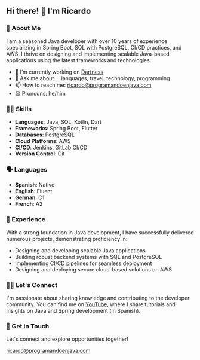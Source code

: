 ## Hi there! 👋 I'm Ricardo

### 🤘 About Me

I am a seasoned Java developer with over 10 years of experience specializing in Spring Boot, SQL with PostgreSQL, CI/CD practices, and AWS. I thrive on designing and implementing scalable Java-based applications using the latest frameworks and technologies.

- 🔭 I’m currently working on [Dartness]([https://youtube.com/@programando_en_java](https://github.com/RicardoRB/dartness))
- 💬 Ask me about ... languages, travel, technology, programming
- 📫 How to reach me: ricardo@programandoenjava.com
- 😄 Pronouns: he/him

### 🤹‍♂️ Skills

- **Languages**: Java, SQL, Kotlin, Dart
- **Frameworks**: Spring Boot, Flutter
- **Databases**: PostgreSQL
- **Cloud Platforms**: AWS
- **CI/CD**: Jenkins, GitLab CI/CD
- **Version Control**: Git

### 🗣️ Languages 

- **Spanish**: Native
- **English**: Fluent
- **German**: C1
- **French**: A2


### 🧪 Experience

With a strong foundation in Java development, I have successfully delivered numerous projects, demonstrating proficiency in:

- Designing and developing scalable Java applications
- Building robust backend systems with SQL and PostgreSQL
- Implementing CI/CD pipelines for seamless deployment
- Designing and deploying secure cloud-based solutions on AWS

### 👨‍💻 Let's Connect

I'm passionate about sharing knowledge and contributing to the developer community. You can find me on [YouTube](https://youtube.com/@programando_en_java), where I share tutorials and insights on Java and Spring development (in Spanish).

### 📨 Get in Touch

Let's connect and explore opportunities together!

ricardo@programandoenjava.com

